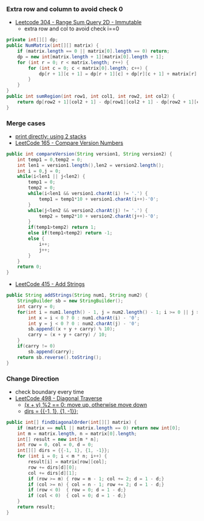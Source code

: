 
### Extra row and column to avoid check 0
- [Leetcode 304 - Range Sum Query 2D - Immutable](https://leetcode.com/articles/range-sum-query-2d-immutable/)
  - extra row and col to avoid check i==0
```java
private int[][] dp;
public NumMatrix(int[][] matrix) {
    if (matrix.length == 0 || matrix[0].length == 0) return;
    dp = new int[matrix.length + 1][matrix[0].length + 1];
    for (int r = 0; r < matrix.length; r++) {
        for (int c = 0; c < matrix[0].length; c++) {
            dp[r + 1][c + 1] = dp[r + 1][c] + dp[r][c + 1] + matrix[r][c] - dp[r][c];
        }
    }
}
public int sumRegion(int row1, int col1, int row2, int col2) {
    return dp[row2 + 1][col2 + 1] - dp[row1][col2 + 1] - dp[row2 + 1][col1] + dp[row1][col1];
}
```

### Merge cases
- [print directly: using 2 stacks](https://www.geeksforgeeks.org/level-order-traversal-in-spiral-form/)
- [LeetCode 165 - Compare Version Numbers](https://leetcode.com/problems/compare-version-numbers/discuss/50788/My-JAVA-solution-without-split)
```java
public int compareVersion(String version1, String version2) {
    int temp1 = 0,temp2 = 0;
    int len1 = version1.length(),len2 = version2.length();
    int i = 0,j = 0;
    while(i<len1 || j<len2) {
        temp1 = 0;
        temp2 = 0;
        while(i<len1 && version1.charAt(i) != '.') {
            temp1 = temp1*10 + version1.charAt(i++)-'0';
        }
        while(j<len2 && version2.charAt(j) != '.') {
            temp2 = temp2*10 + version2.charAt(j++)-'0';
        }
        if(temp1>temp2) return 1;
        else if(temp1<temp2) return -1;
        else {
            i++;
            j++;
        }
    }
    return 0;
}
```
- [LeetCode 415 - Add Strings](https://leetcode.com/problems/add-strings/discuss/90436/straightforward-java-8-main-lines-25ms)
```java
public String addStrings(String num1, String num2) {
    StringBuilder sb = new StringBuilder();
    int carry = 0;
    for(int i = num1.length() - 1, j = num2.length() - 1; i >= 0 || j >= 0; i--, j--){
        int x = i < 0 ? 0 : num1.charAt(i) - '0';
        int y = j < 0 ? 0 : num2.charAt(j) - '0';
        sb.append((x + y + carry) % 10);
        carry = (x + y + carry) / 10;
    }
    if(carry != 0)
        sb.append(carry);
    return sb.reverse().toString();
}
```

### Change Direction
- check boundary every time
- [LeetCode 498 - Diagonal Traverse](http://www.cnblogs.com/grandyang/p/6414461.html)
  - [(x + y) %2 == 0: move up, otherwise move down](https://leetcode.com/problems/diagonal-traverse/discuss/97711/java-15-lines-without-using-boolean)
  - [dirs = {{-1, 1}, {1, -1}};](https://leetcode.com/problems/diagonal-traverse/discuss/97712/Concise-Java-Solution)
```java
public int[] findDiagonalOrder(int[][] matrix) {
    if (matrix == null || matrix.length == 0) return new int[0];
    int m = matrix.length, n = matrix[0].length;
    int[] result = new int[m * n];
    int row = 0, col = 0, d = 0;
    int[][] dirs = {{-1, 1}, {1, -1}};
    for (int i = 0; i < m * n; i++) {
        result[i] = matrix[row][col];
        row += dirs[d][0];
        col += dirs[d][1];
        if (row >= m) { row = m - 1; col += 2; d = 1 - d;}
        if (col >= n) { col = n - 1; row += 2; d = 1 - d;}
        if (row < 0)  { row = 0; d = 1 - d;}
        if (col < 0)  { col = 0; d = 1 - d;}
    }
    return result;
}
```

